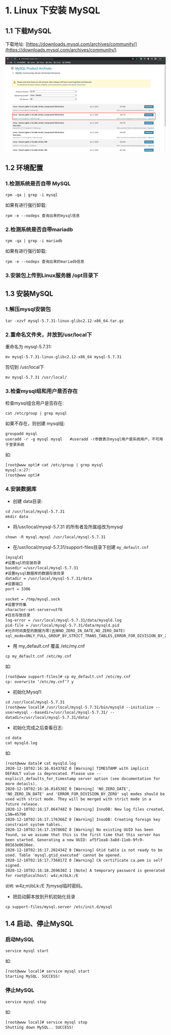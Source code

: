 # 1. Linux 下安装 MySQL

## 1.1 下载MySQL

下载地址: [https://downloads.mysql.com/archives/community/](https://downloads.mysql.com/archives/community/)

![](../assets/mysql下载.png)


## 1.2 环境配置
### 1.检测系统是否自带 MySQL
```shell
rpm -qa | grep -i mysql
```
如果有进行强行卸载:
```shell
rpm -e --nodeps 查询出来的mysql信息
```

### 2.检测系统是否自带mariadb
```shell
rpm -qa | grep -i mariadb
```
如果有进行强行卸载:
```shell
rpm -e --nodeps 查询出来的mariadb信息
```

### 3.安装包上传到Linux服务器 /opt目录下


## 1.3 安装MySQL
### 1.解压mysql安装包
```shell
tar -xzvf mysql-5.7.31-linux-glibc2.12-x86_64.tar.gz
```

### 2.重命名文件夹，并放到/usr/local下
重命名为 mysql-5.7.31:
```shell
mv mysql-5.7.31-linux-glibc2.12-x86_64 mysql-5.7.31
```

剪切到 /usr/local下
```shell
mv mysql-5.7.31 /usr/local/
```

### 3.检查mysql组和用户是否存在

检查mysql组合用户是否存在:
```shell
cat /etc/group | grep mysql
```
如果不存在，则创建 mysql组:
```shell
groupadd mysql
useradd -r -g mysql mysql　　#useradd -r参数表示mysql用户是系统用户，不可用于登录系统 
```

如:
```
[root@www opt]# cat /etc/group | grep mysql
mysql:x:27:
[root@www opt]#
```

### 4.安装数据库
* 创建 data目录:
```shell
cd /usr/local/mysql-5.7.31
mkdir data
```

* 将/usr/local/mysql-5.7.31 的所有者及所属组改为mysql
```shell
chown -R mysql.mysql /usr/local/mysql-5.7.31
```

* 在/usr/local/mysql-5.7.31/support-files目录下创建 `my_default.cnf`
```shell
[mysqld]
#设置sql的安装目录
basedir =/usr/local/mysql-5.7.31
#设置mysql数据库的数据存放目录
datadir = /usr/local/mysql-5.7.31/data
#设置端口
port = 3306

socket = /tmp/mysql.sock
#设置字符集
character-set-server=utf8
#日志存放目录
log-error = /usr/local/mysql-5.7.31/data/mysqld.log
pid-file = /usr/local/mysql-5.7.31/data/mysqld.pid
#允许时间类型的数据为零(去掉NO_ZERO_IN_DATE,NO_ZERO_DATE)
sql_mode=ONLY_FULL_GROUP_BY,STRICT_TRANS_TABLES,ERROR_FOR_DIVISION_BY_ZERO,NO_AUTO_CREATE_USER,NO_ENGINE_SUBSTITUTION
```

* 用 my_default.cnf 覆盖 /etc/my.cnf
```shell
cp my_default.cnf /etc/my.cnf
```
如:
```shell
[root@www support-files]# cp my_default.cnf /etc/my.cnf
cp: overwrite ‘/etc/my.cnf’? y
```

* 初始化Mysql1:
```shell
cd /usr/local/mysql-5.7.31
[root@www local]# /usr/local/mysql-5.7.31/bin/mysqld --initialize --user=mysql --basedir=/usr/local/mysql-5.7.31/ --datadir=/usr/local/mysql-5.7.31/data/
```

* 初始化完成之后查看日志:
```shell
cd data
cat mysqld.log
```
如:
```shell
[root@www data]# cat mysqld.log
2020-12-10T02:16:16.014378Z 0 [Warning] TIMESTAMP with implicit DEFAULT value is deprecated. Please use --explicit_defaults_for_timestamp server option (see documentation for more details).
2020-12-10T02:16:16.014530Z 0 [Warning] 'NO_ZERO_DATE', 'NO_ZERO_IN_DATE' and 'ERROR_FOR_DIVISION_BY_ZERO' sql modes should be used with strict mode. They will be merged with strict mode in a future release.
2020-12-10T02:16:17.064748Z 0 [Warning] InnoDB: New log files created, LSN=45790
2020-12-10T02:16:17.176366Z 0 [Warning] InnoDB: Creating foreign key constraint system tables.
2020-12-10T02:16:17.197860Z 0 [Warning] No existing UUID has been found, so we assume that this is the first time that this server has been started. Generating a new UUID: af5f1ea8-3a8d-11eb-9fc9-00163e0638ee.
2020-12-10T02:16:17.202434Z 0 [Warning] Gtid table is not ready to be used. Table 'mysql.gtid_executed' cannot be opened.
2020-12-10T02:16:17.736817Z 0 [Warning] CA certificate ca.pem is self signed.
2020-12-10T02:16:18.269630Z 1 [Note] A temporary password is generated for root@localhost: w4z;m)bLk:/E
```
`说明`: w4z;m)bLk:/E 为mysql临时密码。

* 把启动脚本放到开机初始化目录

```shell
cp support-files/mysql.server /etc/init.d/mysql
```


## 1.4 启动、停止MySQL
### 启动MySQL
```shell
service mysql start
```
如:
```shell
[root@www local]# service mysql start
Starting MySQL. SUCCESS!
```

### 停止MySQL
```shell
service mysql stop
```

如:
```shell
[root@www local]# service mysql stop
Shutting down MySQL.. SUCCESS!
```
